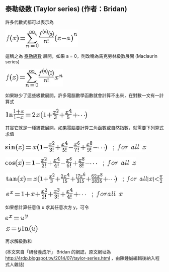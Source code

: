 ## 泰勒级数 (Taylor series) (作者：Bridan)

許多代數式都可以表示為

 ![](../timg/df056c5ad9fd.jpg) 

這稱之為 [泰勒級數](http://zh.wikipedia.org/wiki/%E6%B3%B0%E5%8B%92%E7%BA%A7%E6%95%B0) 展開，如果 a = 0，則改稱為馬克勞林級數展開 (Maclaurin series)

 ![](../timg/ef2c672198ef.jpg) 

如果缺少了這些級數展開，許多電腦數學函數就會計算不出來，在對數一文有一計算式

 ![](../timg/385bddf9dc34.jpg) 

其實它就是一種級數展開，如果電腦要計算三角函數或自然指數，就需要下列算式求值


 ![](../timg/ae5d9c617079.jpg) 

 ![](../timg/59d41e5cd043.jpg) 	

 ![](../timg/dac451480515.jpg) 

 ![](../timg/de38468ec1ee.jpg) 

如果想計算任意值 u 求其任意次方 y，可令

 ![](../timg/220f16370401.jpg) 

 ![](../timg/c7d547d027e6.jpg) 

再求解級數和


(本文來自「研發養成所」 Bridan 的網誌，原文網址為 <http://4rdp.blogspot.tw/2014/07/taylor-series.html> ，由陳鍾誠編輯後納入程式人雜誌)

[超越數 e (Euler's number)]:http://zh.wikipedia.org/wiki/E_(%E6%95%B0%E5%AD%A6%E5%B8%B8%E6%95%B0)
